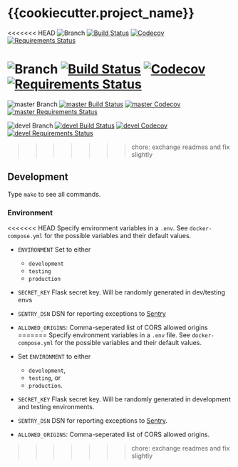 # {{cookiecutter.project_name}}

<<<<<<< HEAD
![Branch](https://img.shields.io/badge/branch-master-blue.svg)
[![Build Status](https://travis-ci.org/{{cookiecutter.github_username}}/{{cookiecutter.project_slug}}.svg?branch=master)](https://travis-ci.org/{{cookiecutter.github_username}}/{{cookiecutter.project_slug}})
[![Codecov](https://codecov.io/gh/{{cookiecutter.github_username}}/{{cookiecutter.project_slug}}/branch/master/graph/badge.svg)](https://codecov.io/gh/{{cookiecutter.github_username}}/{{cookiecutter.project_slug}}/branch/master)
[![Requirements Status](https://requires.io/github/{{cookiecutter.github_username}}/{{cookiecutter.project_slug}}/requirements.svg?branch=master)](https://requires.io/github/{{cookiecutter.github_username}}/{{cookiecutter.project_slug}}/requirements/?branch=master)

![Branch](https://img.shields.io/badge/branch-devel-blue.svg)
[![Build Status](https://travis-ci.org/{{cookiecutter.github_username}}/{{cookiecutter.project_slug}}.svg?branch=devel)](https://travis-ci.org/{{cookiecutter.github_username}}/{{cookiecutter.project_slug}})
[![Codecov](https://codecov.io/gh/{{cookiecutter.github_username}}/{{cookiecutter.project_slug}}/branch/devel/graph/badge.svg)](https://codecov.io/gh/{{cookiecutter.github_username}}/{{cookiecutter.project_slug}}/branch/devel)
[![Requirements Status](https://requires.io/github/{{cookiecutter.github_username}}/{{cookiecutter.project_slug}}/requirements.svg?branch=devel)](https://requires.io/github/{{cookiecutter.github_username}}/{{cookiecutter.project_slug}}/requirements/?branch=devel)
=======
![master Branch](https://img.shields.io/badge/branch-master-blue.svg)
[![master Build Status](https://travis-ci.org/{{cookiecutter.github_username}}/{{cookiecutter.project_slug}}.svg?branch=master)](https://travis-ci.org/{{cookiecutter.github_username}}/{{cookiecutter.project_slug}})
[![master Codecov](https://codecov.io/gh/{{cookiecutter.github_username}}/{{cookiecutter.project_slug}}/branch/master/graph/badge.svg)](https://codecov.io/gh/{{cookiecutter.github_username}}/{{cookiecutter.project_slug}}/branch/master)
[![master Requirements Status](https://requires.io/github/{{cookiecutter.github_username}}/{{cookiecutter.project_slug}}/requirements.svg?branch=master)](https://requires.io/github/{{cookiecutter.github_username}}/{{cookiecutter.project_slug}}/requirements/?branch=master)

![devel Branch](https://img.shields.io/badge/branch-devel-blue.svg)
[![devel Build Status](https://travis-ci.org/{{cookiecutter.github_username}}/{{cookiecutter.project_slug}}.svg?branch=devel)](https://travis-ci.org/{{cookiecutter.github_username}}/{{cookiecutter.project_slug}})
[![devel Codecov](https://codecov.io/gh/{{cookiecutter.github_username}}/{{cookiecutter.project_slug}}/branch/devel/graph/badge.svg)](https://codecov.io/gh/{{cookiecutter.github_username}}/{{cookiecutter.project_slug}}/branch/devel)
[![devel Requirements Status](https://requires.io/github/{{cookiecutter.github_username}}/{{cookiecutter.project_slug}}/requirements.svg?branch=devel)](https://requires.io/github/{{cookiecutter.github_username}}/{{cookiecutter.project_slug}}/requirements/?branch=devel)
>>>>>>> chore: exchange readmes and fix slightly

## Development

Type `make` to see all commands.

### Environment

<<<<<<< HEAD
Specify environment variables in a `.env`. See `docker-compose.yml` for the
possible variables and their default values.

* `ENVIRONMENT` Set to either
  * `development`
  * `testing`
  * `production`
* `SECRET_KEY` Flask secret key. Will be randomly generated in dev/testing envs
* `SENTRY_DSN` DSN for reporting exceptions to [Sentry](https://docs.sentry.io/clients/python/integrations/flask/)
* `ALLOWED_ORIGINS`: Comma-seperated list of CORS allowed origins
=======
Specify environment variables in a `.env` file. See `docker-compose.yml` for the
possible variables and their default values.

* Set `ENVIRONMENT` to either
  * `development`,
  * `testing`, or
  * `production`.
* `SECRET_KEY` Flask secret key. Will be randomly generated in development and testing environments.
* `SENTRY_DSN` DSN for reporting exceptions to
  [Sentry](https://docs.sentry.io/clients/python/integrations/flask/).
* `ALLOWED_ORIGINS`: Comma-seperated list of CORS allowed origins.
>>>>>>> chore: exchange readmes and fix slightly
